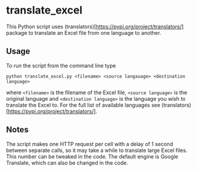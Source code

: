# translate_excel
This Python script uses (translators)[https://pypi.org/project/translators/] package to translate an Excel file from one language to another.

## Usage
To run the script from the command line type

`python translate_excel.py <filename> <source langauage> <destination language>`

where `<filename>` is the filename of the Excel file, `<source language>` is the original language and `<destination language>` is the language you wish to translate the Excel to. For the full list of available languages see (translators)[https://pypi.org/project/translators/].

## Notes
The script makes one HTTP request per cell with a delay of 1 second between separate calls, so it may take a while to translate large Excel files. This number can be tweaked in the code. The default engine is Google Translate, which can also be changed in the code. 




